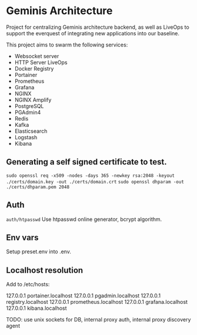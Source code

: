 # Geminis Architecture

Project for centralizing Geminis architecture backend, as well as LiveOps to support the everquest of integrating new applications into our baseline.

This project aims to swarm the following services:

* Websocket server
* HTTP Server LiveOps
* Docker Registry
* Portainer
* Prometheus
* Grafana
* NGINX
* NGINX Amplify
* PostgreSQL
* PGAdmin4
* Redis
* Kafka
* Elasticsearch
* Logstash
* Kibana

## Generating a self signed certificate to test.
`sudo openssl req -x509 -nodes -days 365 -newkey rsa:2048 -keyout ./certs/domain.key -out ./certs/domain.crt`
`sudo openssl dhparam -out ./certs/dhparam.pem 2048`

## Auth
`auth/htpasswd`
Use htpasswd online generator, bcrypt algorithm.

## Env vars
Setup preset.env into .env.

## Localhost resolution
Add to /etc/hosts:

127.0.0.1 portainer.localhost
127.0.0.1 pgadmin.localhost
127.0.0.1 registry.localhost
127.0.0.1 prometheus.localhost
127.0.0.1 grafana.localhost
127.0.0.1 kibana.localhost

TODO: use unix sockets for DB, internal proxy auth, internal proxy discovery agent
